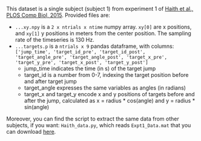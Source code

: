 

This dataset is a single subject (subject 1) from experiment 1 of [Haith et al., PLOS Comp Biol, 2015](https://journals.plos.org/ploscompbiol/article?id=10.1371/journal.pcbi.1004171). Provided files are:

- `...xy.npy` is a `2 x ntrials x ntime` numpy array. `xy[0]` are x positions, and `xy[1]` y positions in meters from the center position. The sampling rate of the timeseries is 130 Hz.
- `...targets.p` is a `ntrials x 9` pandas dataframe, with columns:
  `['jump_time', 'target_id_pre', 'target_id_post', 'target_angle_pre', 'target_angle_post', 'target_x_pre', 'target_y_pre', 'target_x_post', 'target_y_post']`
  - jump_time indicates the time (in s) of the target jump
  - target_id is a number from 0-7, indexing the target position before and after target jump
  - target_angle expresses the same variables as angles (in radians)
  - target_x and target_y encode x and y positions of targets before and after the jump, calculated as x = radius * cos(angle) and y = radius * sin(angle)

Moreover, you can find the script to extract the same data from other subjects, if you want: `Haith_data.py`, which reads `Expt1_Data.mat` that you can download [here](https://datadryad.org/stash/dataset/doi:10.5061/dryad.63k6q).
